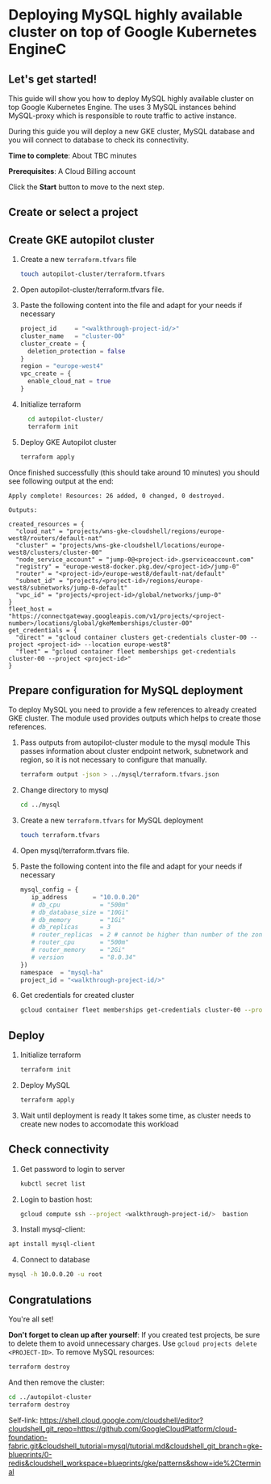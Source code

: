 # Deploying MySQL highly available cluster on top of Google Kubernetes EngineC
<walkthrough-tutorial-duration duration="40"></walkthrough-tutorial-duration>

## Let's get started!
This guide will show you how to deploy MySQL highly available cluster on top Google Kubernetes Engine. The uses
3 MySQL instances behind MySQL-proxy which is responsible to route traffic to active instance.

During this guide you will deploy a new GKE cluster, MySQL database and you will connect to database to check its connectivity.

**Time to complete**: About TBC minutes

**Prerequisites**: A Cloud Billing account

Click the **Start** button to move to the next step.


## Create or select a project

<walkthrough-project-setup billing="true"></walkthrough-project-setup>


## Create GKE autopilot cluster
1. Create a new `terraform.tfvars` file
    ```sh
    touch autopilot-cluster/terraform.tfvars
    ```

2. Open <walkthrough-editor-open-file filePath="autopilot-cluster/terraform.tfvars">autopilot-cluster/terraform.tfvars</walkthrough-editor-open-file> file.

3. Paste the following content into the file and adapt for your needs if necessary

   ```tfvars
   project_id     = "<walkthrough-project-id/>"
   cluster_name   = "cluster-00"
   cluster_create = {
     deletion_protection = false
   }
   region = "europe-west4"
   vpc_create = {
     enable_cloud_nat = true
   }
   ```

4. Initialize terraform

    ```sh
      cd autopilot-cluster/
      terraform init
    ```

5. Deploy GKE Autopilot cluster
    ```sh
    terraform apply
    ````

Once finished successfully (this should take around 10 minutes) you should see following output at the end:
```terminal
Apply complete! Resources: 26 added, 0 changed, 0 destroyed.

Outputs:

created_resources = {
  "cloud_nat" = "projects/wns-gke-cloudshell/regions/europe-west8/routers/default-nat"
  "cluster" = "projects/wns-gke-cloudshell/locations/europe-west8/clusters/cluster-00"
  "node_service_account" = "jump-0@<project-id>.gserviceaccount.com"
  "registry" = "europe-west8-docker.pkg.dev/<project-id>/jump-0"
  "router" = "<project-id>/europe-west8/default-nat/default"
  "subnet_id" = "projects/<project-id>/regions/europe-west8/subnetworks/jump-0-default"
  "vpc_id" = "projects/<project-id>/global/networks/jump-0"
}
fleet_host = "https://connectgateway.googleapis.com/v1/projects/<project-number>/locations/global/gkeMemberships/cluster-00"
get_credentials = {
  "direct" = "gcloud container clusters get-credentials cluster-00 --project <project-id> --location europe-west8"
  "fleet" = "gcloud container fleet memberships get-credentials cluster-00 --project <project-id>"
}

```

## Prepare configuration for MySQL deployment
To deploy MySQL you need to provide a few references to already created GKE cluster. The module used provides outputs
which helps to create those references.

1. Pass outputs from autopilot-cluster module to the mysql module
This passes information about cluster endpoint network, subnetwork and region, so it is not necessary to configure that manually.
   ```sh
   terraform output -json > ../mysql/terraform.tfvars.json
   ```

2. Change directory to mysql
    ```sh
    cd ../mysql
    ```
3. Create a new `terraform.tfvars` for MySQL deployment
   ```sh
   touch terraform.tfvars
   ```

4. Open <walkthrough-editor-open-file filePath="mysql/terraform.tfvars">mysql/terraform.tfvars</walkthrough-editor-open-file> file.

5. Paste the following content into the file and adapt for your needs if necessary

   ```tfvars
   mysql_config = {
      ip_address       = "10.0.0.20"
      # db_cpu           = "500m"
      # db_database_size = "10Gi"
      # db_memory        = "1Gi"
      # db_replicas      = 3
      # router_replicas  = 2 # cannot be higher than number of the zones in region
      # router_cpu       = "500m"
      # router_memory    = "2Gi"
      # version          = "8.0.34"
   })
   namespace  = "mysql-ha"
   project_id = "<walkthrough-project-id/>"
   ```

6. Get credentials for created cluster
   ```sh
   gcloud container fleet memberships get-credentials cluster-00 --project <walkthrough-project-id/>
   ```

## Deploy
1. Initialize terraform
   ```sh
   terraform init
    ```

2. Deploy MySQL
    ```sh
    terraform apply
    ````

3. Wait until deployment is ready
It takes some time, as cluster needs to create new nodes to accomodate this workload

## Check connectivity
1. Get password to login to server
   ```sh
   kubctl secret list
   ```

2. Login to bastion host:
   ```sh
   gcloud compute ssh --project <walkthrough-project-id/>  bastion
   ```

3. Install mysql-client:
```sh
apt install mysql-client
```

4. Connect to database
```sh
mysql -h 10.0.0.20 -u root
```

## Congratulations

<walkthrough-conclusion-trophy></walkthrough-conclusion-trophy>

You're all set!

**Don't forget to clean up after yourself**: If you created test projects, be sure to delete them to avoid unnecessary charges. Use `gcloud projects delete <PROJECT-ID>`.
To remove MySQL resources:
```sh
terraform destroy
```

And then remove the cluster:
```sh
cd ../autopilot-cluster
terraform destroy
```

Self-link: https://shell.cloud.google.com/cloudshell/editor?cloudshell_git_repo=https://github.com/GoogleCloudPlatform/cloud-foundation-fabric.git&cloudshell_tutorial=mysql/tutorial.md&cloudshell_git_branch=gke-blueprints/0-redis&cloudshell_workspace=blueprints/gke/patterns&show=ide%2Cterminal
